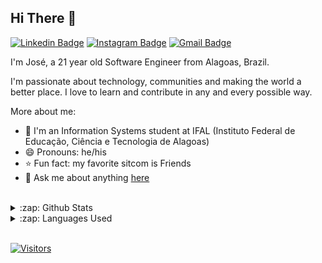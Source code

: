 ## Hi There 👋

[![Linkedin Badge](https://img.shields.io/badge/-LinkedIn-blue?style=flat-square&logo=Linkedin&logoColor=white&link=https://www.linkedin.com/in/josecls/)](https://www.linkedin.com/in/josecls/)
[![Instagram Badge](https://img.shields.io/badge/-Instagram-purple?style=flat-square&logo=Instagram&logoColor=white&link=https://www.instagram.com/anajuliabit/)](https://www.instagram.com/josec.jpg/)
[![Gmail Badge](https://img.shields.io/badge/-Gmail-c14438?style=flat-square&logo=Gmail&logoColor=white&link=mailto:anajuliabit@gmail.com)](mailto:josecls.dev@gmail.com)

I'm José, a 21 year old Software Engineer from Alagoas, Brazil.

I'm passionate about technology, communities and making the world a better place. I love to learn and contribute in any and every possible way.

More about me:
- :school: I'm an Information Systems student at IFAL (Instituto Federal de Educação, Ciência e Tecnologia de Alagoas)
- 😄 Pronouns: he/his
- :star: Fun fact: my favorite sitcom is Friends
- 💬  Ask me about anything [here](https://github.com/josecls/josecls/issues)
<br/>

<details>
  <summary>:zap: Github Stats</summary>
  <img src="https://github-readme-stats.vercel.app/api?username=josecls&count_private=true&show_icons=true&theme=material-palenight">
</details>

<details>
  <summary>:zap: Languages Used</summary>
  <img src="https://github-readme-stats.vercel.app/api/top-langs/?username=josecls&layout=compact&theme=material-palenight">
</details>
<br/>

[![Visitors](https://visitor-badge.glitch.me/badge?page_id=github/josecls)](https://github.com/josecls)
